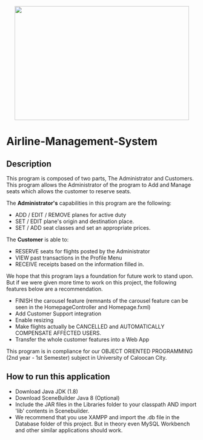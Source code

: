 <p align="center">
  <img width="460" height="300" src="https://i.imgur.com/UkhKSJP.png">
</p>


# Airline-Management-System

## Description

This program is composed of two parts, The Administrator and Customers. This program allows the Administrator of the program to Add and Manage seats which allows the customer to reserve seats.

The <b>Administrator's</b> capabilities in this program are the following:
- ADD / EDIT / REMOVE planes for active duty
- SET / EDIT plane's origin and destination place.
- SET / ADD seat classes and set an appropriate prices.

The <b>Customer</b> is able to:
- RESERVE seats for flights posted by the Administrator
- VIEW past transactions in the Profile Menu
- RECEIVE receipts based on the information filled in.

We hope that this program lays a foundation for future work to stand upon. But if we were given more time to work on this project, the following features below are a recommendation.
- FINISH the carousel feature (remnants of the carousel feature can be seen in the HomepageController and Homepage.fxml)
- Add Customer Support integration
- Enable resizing
- Make flights actually be CANCELLED and AUTOMATICALLY COMPENSATE AFFECTED USERS.
- Transfer the whole customer features into a Web App

This program is in compliance for our OBJECT ORIENTED PROGRAMMING (2nd year - 1st Semester) subject in University of Caloocan City.

## How to run this application
- Download Java JDK (1.8)
- Download SceneBuilder Java 8 (Optional)
- Include the JAR files in the Libraries folder to your classpath AND import 'lib' contents in Scenebuilder.
- We recommend that you use XAMPP and import the .db file in the Database folder of this project. But in theory even MySQL Workbench and other similar applications should work.
